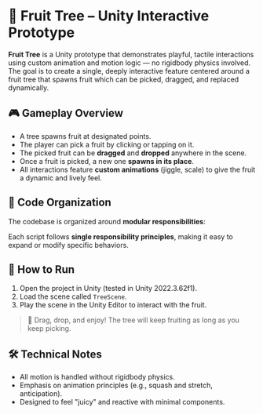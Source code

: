 # 🍎 Fruit Tree – Unity Interactive Prototype

**Fruit Tree** is a Unity prototype that demonstrates playful, tactile interactions using custom animation and motion logic — no rigidbody physics involved. The goal is to create a single, deeply interactive feature centered around a fruit tree that spawns fruit which can be picked, dragged, and replaced dynamically.

## 🎮 Gameplay Overview

- A tree spawns fruit at designated points.
- The player can pick a fruit by clicking or tapping on it.
- The picked fruit can be **dragged** and **dropped** anywhere in the scene.
- Once a fruit is picked, a new one **spawns in its place**.
- All interactions feature **custom animations** (jiggle, scale) to give the fruit a dynamic and lively feel.

## 🧠 Code Organization

The codebase is organized around **modular responsibilities**:

Each script follows **single responsibility principles**, making it easy to expand or modify specific behaviors.

## 🔧 How to Run

1. Open the project in Unity (tested in Unity 2022.3.62f1).
2. Load the scene called `TreeScene`.
3. Play the scene in the Unity Editor to interact with the fruit.

> 🍐 Drag, drop, and enjoy! The tree will keep fruiting as long as you keep picking.

## 🛠️ Technical Notes

- All motion is handled without rigidbody physics.
- Emphasis on animation principles (e.g., squash and stretch, anticipation).
- Designed to feel "juicy" and reactive with minimal components.
